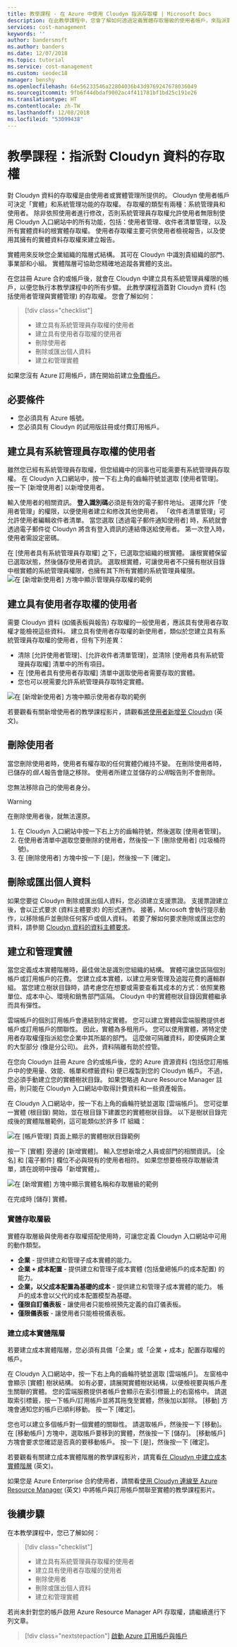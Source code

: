 ```yaml
---
title: 教學課程 - 在 Azure 中使用 Cloudyn 指派存取權 | Microsoft Docs
description: 在此教學課程中，您會了解如何透過定義實體存取層級的使用者帳戶，來指派對 Cloudyn 資料的存取權。
services: cost-management
keywords: ''
author: bandersmsft
ms.author: banders
ms.date: 12/07/2018
ms.topic: tutorial
ms.service: cost-management
ms.custom: seodec18
manager: benshy
ms.openlocfilehash: 64e56233546a22804036b43d9769247678036049
ms.sourcegitcommit: 9fb6f44dbdaf9002ac4f411781bf1bd25c191e26
ms.translationtype: HT
ms.contentlocale: zh-TW
ms.lasthandoff: 12/08/2018
ms.locfileid: "53099438"
---
```

# <a name="tutorial-assign-access-to-cloudyn-data"></a>教學課程：指派對 Cloudyn 資料的存取權

對 Cloudyn 資料的存取權是由使用者或實體管理所提供的。 Cloudyn 使用者帳戶可決定「實體」和系統管理功能的存取權。 存取權的類型有兩種：系統管理員和使用者。 除非依照使用者進行修改，否則系統管理員存取權允許使用者無限制使用 Cloudyn 入口網站中的所有功能，包括：使用者管理、收件者清單管理，以及所有實體資料的根實體存取權。 使用者存取權主要可供使用者檢視報告，以及使用其擁有的實體資料存取權來建立報告。

實體用來反映您企業組織的階層式結構。 其可在 Cloudyn 中識別貴組織的部門、事業部和小組。 實體階層可協助您精確地追蹤各實體的支出。

在您註冊 Azure 合約或帳戶後，就會在 Cloudyn 中建立具有系統管理員權限的帳戶，以便您執行本教學課程中的所有步驟。 此教學課程涵蓋對 Cloudyn 資料 (包括使用者管理與實體管理) 的存取權。 您會了解如何：

> [!div class="checklist"]
> * 建立具有系統管理員存取權的使用者
> * 建立具有使用者存取權的使用者
> * 刪除使用者
> * 刪除或匯出個人資料
> * 建立和管理實體


如果您沒有 Azure 訂用帳戶，請在開始前建立[免費帳戶](https://azure.microsoft.com/free/?WT.mc_id=A261C142F)。

## <a name="prerequisites"></a>必要條件

- 您必須具有 Azure 帳號。
- 您必須具有 Cloudyn 的試用版註冊或付費訂用帳戶。

## <a name="create-a-user-with-admin-access"></a>建立具有系統管理員存取權的使用者

雖然您已經有系統管理員存取權，但您組織中的同事也可能需要有系統管理員存取權。 在 Cloudyn 入口網站中，按一下右上角的齒輪符號並選取 [使用者管理]。 按一下 [新增使用者] 以新增使用者。

輸入使用者的相關資訊。 **登入識別碼**必須是有效的電子郵件地址。 選擇允許「使用者管理」的權限，以便使用者建立和修改其他使用者。 「收件者清單管理」可允許使用者編輯收件者清單。 當您選取 [透過電子郵件通知使用者] 時，系統就會透過電子郵件從 Cloudyn 將含有登入資訊的連結傳送給使用者。 第一次登入時，使用者需設定密碼。

在 [使用者具有系統管理員存取權] 之下，已選取您組織的根實體。 讓根實體保留已選取狀態，然後儲存使用者資訊。 選取根實體，可讓使用者不只擁有樹狀目錄中根實體的系統管理員權限，也擁有其下所有實體的系統管理員權限。  
  ![在 [新增新使用者] 方塊中顯示管理員存取權的範例](./media/tutorial-user-access/new-admin-access.png)

## <a name="create-a-user-with-user-access"></a>建立具有使用者存取權的使用者
需要 Cloudyn 資料 (如儀表板與報告) 存取權的一般使用者，應該具有使用者存取權才能檢視這些資料。 建立具有使用者存取權的新使用者，類似於您建立具有系統管理員存取權的使用者，但有下列差異：

- 清除 [允許使用者管理]、[允許收件者清單管理]，並清除 [使用者具有系統管理員存取權] 清單中的所有項目。
- 在 [使用者具有使用者存取權] 清單中選取使用者需要存取的實體。
- 您也可以視需要允許系統管理員存取特定實體。

![在 [新增新使用者] 方塊中顯示使用者存取的範例](./media/tutorial-user-access/new-user-access.png)

若要觀看有關新增使用者的教學課程影片，請觀看[將使用者新增至 Cloudyn](https://youtu.be/Nzn7GLahx30) \(英文\)。

## <a name="delete-a-user"></a>刪除使用者

當您刪除使用者時，使用者有權存取的任何實體仍維持不變。 在刪除使用者時，已儲存的*個人*報告會隨之移除。 使用者所建立並儲存的*公用*報告則不會刪除。

您無法移除自己的使用者身分。

> [!WARNING]
> 在刪除使用者後，就無法還原。

1.  在 Cloudyn 入口網站中按一下右上方的齒輪符號，然後選取 [使用者管理]。
2.  在使用者清單中選取您要刪除的使用者，然後按一下 [刪除使用者] (垃圾桶符號)。
3.  在 [刪除使用者] 方塊中按一下 [是]，然後按一下 [確定]。


## <a name="delete-or-export-personal-data"></a>刪除或匯出個人資料

如果您要從 Cloudyn 刪除或匯出個人資料，您必須建立支援票證。 支援票證建立後，會以正式要求 (資料主體要求) 的形式運作。 接著，Microsoft 會執行提示動作，以移除帳戶並刪除任何客戶或個人資料。 若要了解如何要求刪除或匯出您的資料，請參閱 [Cloudyn 資料的資料主體要求](https://www.cloudyn.com/cloudyn-gdpr-requests)。

## <a name="create-and-manage-entities"></a>建立和管理實體

當您定義成本實體階層時，最佳做法是識別您組織的結構。 實體可讓您區隔個別帳戶或訂用帳戶的花費。 您建立成本實體，以建立用來管理及追蹤花費的邏輯群組。 當您建立樹狀目錄時，請考慮您在想要或需要查看其成本的方式：依照業務單位、成本中心、環境和銷售部門區隔。 Cloudyn 中的實體樹狀目錄因實體繼承而具有彈性。

雲端帳戶的個別訂用帳戶會連結到特定實體。 您可以建立實體與雲端服務提供者帳戶或訂用帳戶的關聯性。 因此，實體為多租用戶。 您可以使用實體，將特定使用者存取權僅指派給您企業中其所屬的部門。 這麼做可隔離資料，即使橫跨企業的大型部分 (像是分公司)。 此外，資料隔離有助於控管。  

在您向 Cloudyn 註冊 Azure 合約或帳戶後，您的 Azure 資源資料 (包括您訂用帳戶中的使用量、效能、帳單和標籤資料) 便已複製到您的 Cloudyn 帳戶。 不過，您必須手動建立您的實體樹狀目錄。 如果您略過 Azure Resource Manager 註冊，則只能在 Cloudyn 入口網站中取得計費資料和一些資產報告。

在 Cloudyn 入口網站中，按一下右上角的齒輪符號並選取 [雲端帳戶]。 您可從單一實體 (根目錄) 開始，並在根目錄下建置您的實體樹狀目錄。 以下是樹狀目錄完成後的實體階層範例，這可能類似於許多 IT 組織：

![在 [帳戶管理] 頁面上顯示的實體樹狀目錄範例](./media/tutorial-user-access/entity-tree.png)

按一下 [實體] 旁邊的 [新增實體]。 輸入您想新增之人員或部門的相關資訊。 [全名] 和 [電子郵件] 欄位不必與現有的使用者相符。 如果您想要檢視存取層級清單，請在說明中搜尋「新增實體」。

![在 [新增實體] 方塊中顯示實體名稱和存取層級的範例](./media/tutorial-user-access/add-entity.png)

在完成時 [儲存] 實體。

### <a name="entity-access-levels"></a>實體存取層級

實體存取層級與使用者存取權搭配使用時，可讓您定義 Cloudyn 入口網站中可用的動作類型。

- **企業** - 提供建立和管理子成本實體的能力。
- **企業 + 成本配置** - 提供建立和管理子成本實體 (包括彙總帳戶的成本配置) 的能力。
- **企業，以父成本配置為基礎的成本** - 提供建立和管理子成本實體的能力。 帳戶的成本會以父代的成本配置模型為基礎。
- **僅限自訂儀表板** - 讓使用者只能檢視預先定義的自訂儀表板。
- **僅限儀表板** - 讓使用者只能檢視儀表板。

### <a name="create-a-cost-entity-hierarchy"></a>建立成本實體階層

若要建立成本實體階層，您必須有具備「企業」或「企業 + 成本」配置存取權的帳戶。

在 Cloudyn 入口網站中，按一下右上角的齒輪符號並選取 [雲端帳戶]。 左窗格中會顯示 [實體] 樹狀結構。 如有必要，請展開實體樹狀結構，以便檢視要與帳戶產生關聯的實體。  您的雲端服務提供者帳戶會顯示在索引標籤上的右窗格中。 請選取索引標籤，按一下帳戶/訂用帳戶並將其拖曳至實體，然後加以卸除。 [移動] 方塊會通知您的帳戶已順利移動。 按一下 [確定]。

您也可以建立多個帳戶對一個實體的關聯性。 請選取帳戶，然後按一下 [移動]。 在 [移動帳戶] 方塊中，選取帳戶要移到的實體，然後按一下 [儲存]。 [移動帳戶] 方塊會要求您確認是否真的要移動帳戶。 按一下 [是]，然後按一下 [確定]。

若要觀看有關建立成本實體階層的教學課程影片，請寬看[在 Cloudyn 中建立成本實體階層](https://youtu.be/dAd9G7u0FmU) \(英文\)。

如果您是 Azure Enterprise 合約使用者，請關看[使用 Cloudyn 連線至 Azure Resource Manager](https://youtu.be/oCIwvfBB6kk) \(英文\) 中將帳戶與訂用帳戶關聯至實體的教學課程影片。

## <a name="next-steps"></a>後續步驟

在本教學課程中，您已了解如何：

> [!div class="checklist"]
> * 建立具有系統管理員存取權的使用者
> * 建立具有使用者存取權的使用者
> * 刪除使用者
> * 刪除或匯出個人資料
> * 建立和管理實體


若尚未針對您的帳戶啟用 Azure Resource Manager API 存取權，請繼續進行下列文章。

> [!div class="nextstepaction"]
> [啟動 Azure 訂用帳戶與帳戶](activate-subs-accounts.md)
